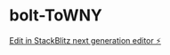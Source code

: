 # bolt-ToWNY

[Edit in StackBlitz next generation editor ⚡️](https://stackblitz.com/~/github.com/LittleG1ant/bolt-ToWNY)